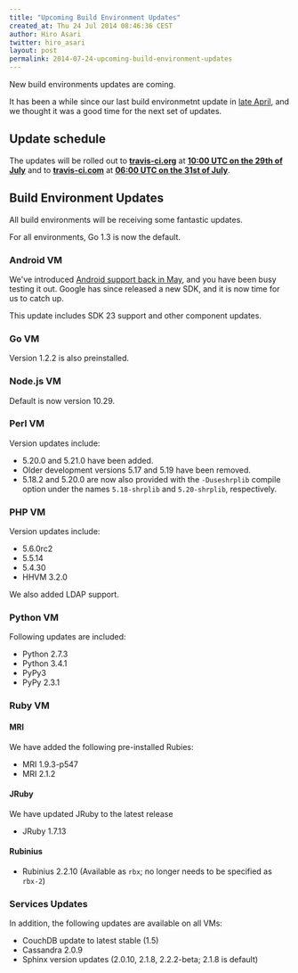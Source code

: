 ```yaml
---
title: "Upcoming Build Environment Updates"
created_at: Thu 24 Jul 2014 08:46:36 CEST
author: Hiro Asari
twitter: hiro_asari
layout: post
permalink: 2014-07-24-upcoming-build-environment-updates
---
```


New build environments updates are coming.

It has been a while since our last build environmetnt update in
[late April](http://blog.travis-ci.com/2014-04-28-upcoming-build-environment-updates/),
and we thought it was a good time for the next set of updates.

## Update schedule

The updates will be rolled out to
**[travis-ci.org](https://travis-ci.org)** at **[10:00 UTC on the 29th of July](http://everytimezone.com/#2014-7-29,-120,cn3)** and
to **[travis-ci.com](https://travis-ci.com)** at **[06:00 UTC on the 31st of July](http://everytimezone.com/#2014-7-31,-360,cn3)**.

## Build Environment Updates

All build environments will be receiving some fantastic updates.

For all environments, Go 1.3 is now the default.

### Android VM

We've introduced [Android support back in May](2014-05-07-android-build-support-now-in-beta),
and you have been busy testing it out.
Google has since released a new SDK, and it is now time for us to catch up.

This update includes SDK 23 support and other component updates.

### Go VM

Version 1.2.2 is also preinstalled.

### Node.js VM

Default is now version 10.29.

### Perl VM

Version updates include:

* 5.20.0 and 5.21.0 have been added.
* Older development versions 5.17 and 5.19 have been removed.
* 5.18.2 and 5.20.0 are now also provided with the `-Duseshrplib` compile option under the names
  `5.18-shrplib` and `5.20-shrplib`, respectively.

### PHP VM

Version updates include:

* 5.6.0rc2
* 5.5.14
* 5.4.30
* HHVM 3.2.0

We also added LDAP support.

### Python VM

Following updates are included:

* Python 2.7.3
* Python 3.4.1
* PyPy3
* PyPy 2.3.1

### Ruby VM

#### MRI

We have added the following pre-installed Rubies:

* MRI 1.9.3-p547
* MRI 2.1.2

#### JRuby

We have updated JRuby to the latest release

* JRuby 1.7.13

#### Rubinius

* Rubinius 2.2.10 (Available as `rbx`; no longer needs to be specified as `rbx-2`)


### Services Updates

In addition, the following updates are available on all VMs:

* CouchDB update to latest stable (1.5)
* Cassandra 2.0.9
* Sphinx version updates (2.0.10, 2.1.8, 2.2.2-beta; 2.1.8 is default)
